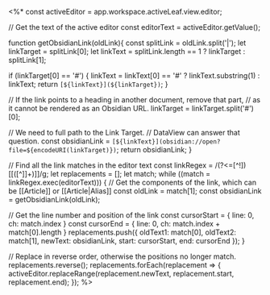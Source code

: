 <%*
const activeEditor = app.workspace.activeLeaf.view.editor;

// Get the text of the active editor
const editorText = activeEditor.getValue();

function getObsidianLink(oldLink){
  const splitLink = oldLink.split('|');
  let linkTarget = splitLink[0];
  let linkText = splitLink.length == 1 ? linkTarget : splitLink[1];
  
  if (linkTarget[0] == '#') {
    linkText = linkText[0] == '#' ? linkText.substring(1) : linkText;
    return `[${linkText}](${linkTarget})`;
  }

  // If the link points to a heading in another document, remove that part,
  // as it cannot be rendered as an Obsidian URL.
  linkTarget = linkTarget.split('#')[0];

  // We need to full path to the Link Target.
  // DataView can answer that question.
  const obsidianLink = `[${linkText}](obsidian://open?file=${encodeURI(linkTarget)})`;
  return obsidianLink;
}

// Find all the link matches in the editor text
const linkRegex = /(?<=[^!])\[\[([^\]]+)\]\]/g;
let replacements = [];
let match;
while ((match = linkRegex.exec(editorText))) {
  // Get the components of the link, which can be [[Article]] or [[Article|Alias]]
  const oldLink = match[1];
  const obsidianLink = getObsidianLink(oldLink);

  // Get the line number and position of the link
  const cursorStart = {
    line: 0,
    ch: match.index
  }
  const cursorEnd = {
    line: 0,
    ch: match.index + match[0].length
  }
  replacements.push({
    oldText1: match[0],
    oldText2: match[1],
    newText: obsidianLink,
    start: cursorStart,
    end: cursorEnd
  });
}

// Replace in reverse order, otherwise the positions no longer match.
replacements.reverse();
replacements.forEach(replacement => {
  activeEditor.replaceRange(replacement.newText, replacement.start, replacement.end);
});
%>